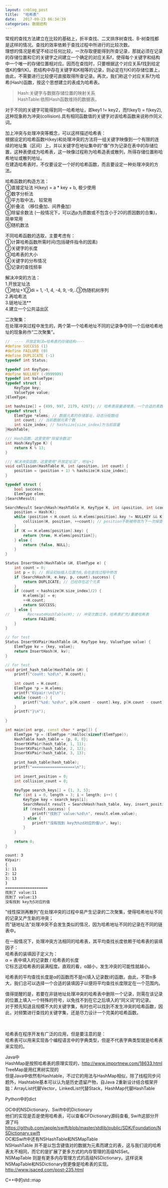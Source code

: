 ```yaml
---
layout: cnblog_post
title:  "哈希表"
date:   2017-09-23 06:34:39
categories: 数据结构
---
```


常规的查找方法建立在比较的基础上，折半查找、二叉排序树查找、B-树查找都是这样的情况。查找的效率依赖于查找过程中所进行的比较次数。<br/>
理想的情况是希望不经过任何比较，一次存取便能得到所查记录，那就必须在记录的存储位置和它的关键字之间建立一个确定的对应关系f，使得每个关键字和结构中一个唯一的存储位置相对应。因而在查找时，只要根据这个对应关系f找到给定值K的像f(K)。若结构中存在关键字和K相等的记录，则必定在f(K)的存储位置上，由此，不需要进行比较便可直接取得所查记录。再次，我们称这个对应关系f为哈希(Hash)函数，按这个思想建立的表成为哈希表。<br/>

>Hash:关键字与数据存储位置的映射关系<br/>
>HashTable:依照Hash函数维持的数据表。<br/>
 
对于不同的关键字可能得到同一哈希地址，即key1 != key2，而f(key1) = f(key2),这种现象称为冲突(collision).具有相同函数值的关键字对该哈希函数来说称作同义词。
 
加上冲突与处理冲突等概念，可以这样描述哈希表：<br/>
根据设定的哈希函数H(key)和处理冲突的方法将一组关键字映像到一个有限的连续的地址集（区间）上，并以关键字在地址集中的"像"作为记录在表中的存储位置，这种表便成为哈希表，这一映像过程称为哈希造表或散列，所得存储位置称哈希地址或散列地址。<br/>
在建造哈希表时，不仅要设定一个好的哈希函数，而且要设定一种处理冲突的方法。

哈希函数的构造方法：<br/>
①直接定址法 H(key) = a * key + b, 极少使用<br/>
②数字分析法<br/>
③平方取中法， 较常用<br/>
④折叠法 （移位叠加、间界叠加）<br/>
⑤除留余数法 (一般情况下，可以选p为质数或不包含小于20的质因数的合集)，简单常用<br/>
⑥随机数法<br/>

不同哈希函数的选取，主要考虑有：<br/>
①计算哈希函数所需时间(包括硬件指令的因素)<br/>
②关键字的长度<br/>
③哈希表的大小<br/>
④关键字的分布情况<br/>
⑤记录的查找频率

解决冲突的方法：<br/>
1.开放定址法<br/>
 ①地址+1②di = 1, -1, 4, -4, 9, -9,..③伪随机树序列<br/>
2.再哈希法<br/>
3.链地址法**<br/>
4.建立一个公共溢出区
 
二次聚集：<br/>
在处理冲突过程中发生的，两个第一个哈希地址不同的记录争夺同一个后继哈希地址的现象称作“二次聚集”。

```cpp
//  ---- 开放定制法=哈希表的存储结构----
#define SUCCESS (1)
#define FAILURE (0)
#define DUPLICATE (-1)
typedef int Status;

typedef int KeyType;
#define NULLKEY (-9999999)
typedef int ValueType;
typedef struct {
    KeyType key;
    ValueType value;
}ElemType;

int hashsize[] = {499, 997, 2179, 4297}; // 哈希表容量递增表，一个合适的素数序列
typedef struct {
    ElemType *elems; // 数据元素的存储基址，动态分配数组
    int count; // 当前数据元素个数
    int size_index; // hashsize[size_index]为当前容量
}HashTable;

/// Hash函数，这里使用"除留余数法"
int Hash(KeyType K) {
    return K % 13;
}

/// 解决冲突函数，这里使用"开放定址法"，地址+1
void collision(HashTable H, int &position, int count) {
    position = (position + 1) % hashsize[H.size_index];
}

typedef struct {
    bool success;
    ElemType elem;
}SearchResult;

SearchResult SearchHash(HashTable H, KeyType K, int &position, int &count) {
    position = Hash(K);
    while (position < H.count && H.elems[position].key != NULLKEY && K != H.elems[position].key) {
        collision(H, position, ++count); // position不断被修改为下一次探查的地址
    }
    if (K == H.elems[position].key) {
        return {true, H.elems[position]};
    } else {
        return {false, NULL};
    }
}

Status InsertHash(HashTable &H, ElemType e) {
    int count = 0;
    int p = 0; // 假设初始插入位置为0,会在查找过程中修改
    if (SearchHash(H, e.key, p, count).success) {
        return DUPLICATE; // 已经存在这个元素
    }
    if (count < hashsize[H.size_index]/2) {
        H.elems[p] = e;
        ++H.count;
        return SUCCESS;
    } else {
//        RecreateHashTable(H); // 冲突次数过多，哈希表扩充/重建哈希表
        return FAILURE;
    }
}
```

```cpp
// for test
Status InsertKVPair(HashTable &H, KeyType key, ValueType value) {
    ElemType kv = {key, value};
    return InsertHash(H, kv);
}

// for test
void print_hash_table(HashTable &H) {
    printf("count: %zd\n", H.count);
    
    int count = H.count;
    ElemType *p = H.elems;
    printf("KVpair:\n{\n");
    while (count--) {
        printf("%zd: %zd\n", p[H.count - count].key, p[H.count - count].value);
    }
    printf("}\n");
    
}

int main(int argc, const char * argv[]) {
    ElemType *p = (ElemType *)malloc(sizeof(ElemType));
    HashTable hash_table = {p, 0, 0};
    InsertKVPair(hash_table, 1, 11);
    InsertKVPair(hash_table, 2, 12);
    InsertKVPair(hash_table, 3, 13);
    
    print_hash_table(hash_table);
    printf("===================\n");
    
    int insert_position = 0;
    int collision_count = 0;
    
    KeyType search_keys[] = {1, 3, 5};
    for (int i = 0, length = 3; i < length; i++) {
        KeyType key = search_keys[i];
        SearchResult result = SearchHash(hash_table, key, insert_position, collision_count);
        if (result.success) {
            printf("找到了 value:%zd\n", result.elem.value);
        } else {
            printf("没有找到 key为%zd对应的值\n", key);
        }
    }
    
    return 0;
}
```

```txt
count: 3
KVpair:
{
1: 11
2: 12
3: 13
}
===================
找到了 value:11
找到了 value:13
没有找到 key为5对应的值
```
"线性探测再散列"在处理冲突的过程中易产生记录的二次聚集，使得哈希地址不同的记录又产生新的冲突；<br/>
而"链地址法"处理冲突不会发生类似的情况，因为哈希地址不同的记录在不同的链表中。
 
在一般情况下，处理冲突方法相同的哈希表，其平均查找长度依赖于哈希表的装填因子：<br/>
哈希表的装填因子定义为：<br/>
α = 表中填入的记录数 / 哈希表的长度<br/>
它标志这哈希表的装满程度。直观的看，α越小，发生冲突的可能性就越小。
 
哈希表的平均查找长度是α的函数而不是n(填入记录数)的函数。由此，不管n多大，我们总可以选择一个合适的装填因子以便将平均查找长度限定在一个范围内。
 
值得提醒的是，若要在非链地址处理冲突的哈希表中删除一个记录，则需在该记录的位置上填入一个特殊的符号，以免找不到在它之后填入的“同义词”的记录。<br/>
对于预先知道且规模不大的关键字集，有时也可以找到不发生冲突的哈希函数，因此，对频繁进行查找的关键字集，还是尽力设计一个完美的哈希函数。<br/><br/><br/>

哈希表在程序开发有广泛的应用，但是要注意的是：<br/>
哈希表可以用来实现各个编程语言中的字典类型，但是不代表字典类型就是哈希表来实现的。<br/>
 
Java中<br/>
HashMap是按照哈希表的原理实现的，http://www.importnew.com/18633.html
TreeMap是用红黑树实现的<br/>
但是Java中依然有Hashtable，不过它的用法与HashMap相似，除了线程同步问题外，Hashtable基本可以认为是历史遗留产物，自Java 2重新设计结合框架开始：ArrayList代替Vector，LinkedList代替Stack，HashMap代替HashTable<br/>
 
Python中的dict<br/>
 
OC中的NSDictionary、Swift中的Dictionary<br/>
他们的实现是否是使用哈希表，可以查看CFDictionary源码查看, Swift这部分开源了吗
https://github.com/apple/swift/blob/master/stdlib/public/SDK/Foundation/NSDictionary.swift<br/>
OC和Swift中还有NSHashTable和NSMapTable<br/>
NSHashTable 并不是以包含键值对的数据为元素而建立的表，这与我们说的哈希表太不相同，而它的是扩展了更多方式的内存管理的高级NSSet。<br/>
NSMapTable 则是有更多内存管理方式的高级NSDictionary。这样说来NSMapTable和NSDictionary倒更像是哈希表的实现。<br/>
http://www.isaced.com/post-235.html<br/>
 
C++中的std::map